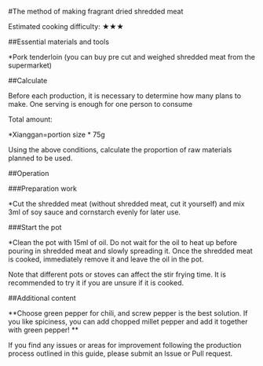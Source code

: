 #The method of making fragrant dried shredded meat

Estimated cooking difficulty: ★★★

##Essential materials and tools

*Pork tenderloin (you can buy pre cut and weighed shredded meat from the supermarket)

##Calculate

Before each production, it is necessary to determine how many plans to make. One serving is enough for one person to consume

Total amount:

*Xianggan=portion size * 75g

Using the above conditions, calculate the proportion of raw materials planned to be used.

##Operation

###Preparation work

*Cut the shredded meat (without shredded meat, cut it yourself) and mix 3ml of soy sauce and cornstarch evenly for later use.

###Start the pot

*Clean the pot with 15ml of oil. Do not wait for the oil to heat up before pouring in shredded meat and slowly spreading it. Once the shredded meat is cooked, immediately remove it and leave the oil in the pot.

Note that different pots or stoves can affect the stir frying time. It is recommended to try it if you are unsure if it is cooked.

##Additional content

**Choose green pepper for chili, and screw pepper is the best solution. If you like spiciness, you can add chopped millet pepper and add it together with green pepper! **

If you find any issues or areas for improvement following the production process outlined in this guide, please submit an Issue or Pull request.